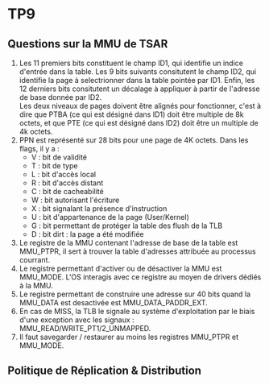 # TP9

## Questions sur la MMU de TSAR

1. Les 11 premiers bits constituent le champ ID1, qui identifie un indice d'entrée dans la table. Les 9 bits suivants consitutent le champ ID2,
 qui identifie la page à selectrionner dans la table pointée par ID1. Enfin, les 12 derniers bits consitutent un décalage à appliquer à partir de l'adresse de 
 base donnée par ID2.  
 Les deux niveaux de pages doivent être alignés pour fonctionner, c'est à dire que PTBA (ce qui est désigné dans ID1) doit être multiple de 8k octets, et que PTE (ce qui est désigné dans ID2) doit être un multiple de 4k octets.
2. PPN est représenté sur 28 bits pour une page de 4K octets.
   Dans les flags, il y a :
   - V : bit de validité
   - T : bit de type
   - L : bit d'accès local
   - R : bit d'accès distant
   - C : bit de cacheabilité
   - W : bit autorisant l'écriture
   - X : bit signalant la présence d'instruction
   - U : bit d'appartenance de la page (User/Kernel)
   - G : bit permettant de protéger la table des flush de la TLB
   - D : bit dirt : la page a été modifiée
3. Le registre de la MMU contenant l'adresse de base de la table est MMU_PTPR, il sert à trouver la table d'adresses attribuée au processus courrant.
4. Le registre permettant d'activer ou de désactiver la MMU est MMU_MODE. L'OS interagis avec ce registre au moyen de drivers dédiés à la MMU.
5. Le registre permettant de construire une adresse sur 40 bits quand la MMU_DATA est desactivée est MMU_DATA_PADDR_EXT. 
6. En cas de MISS, la TLB le signale au système d'exploitation par le biais d'une exception avec les signaux : MMU_READ/WRITE_PT1/2_UNMAPPED.
7. Il faut savegarder / restaurer au moins les registres MMU_PTPR et MMU_MODE.

## Politique de Réplication & Distribution

